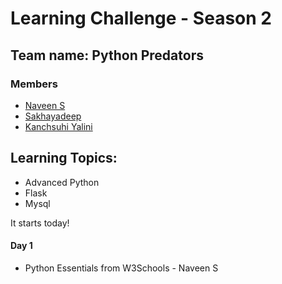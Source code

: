 # Learning Challenge - Season 2
## Team name: Python Predators
### Members
- [Naveen S](https://github.com/NAVHITS)
- [Sakhayadeep](https://github.com/sakhayadeep)
- [Kanchsuhi Yalini](https://github.com/kanchsuhi)

## Learning Topics:
- Advanced Python
- Flask 
- Mysql

It starts today!

#### Day 1
- Python Essentials from W3Schools - Naveen S
